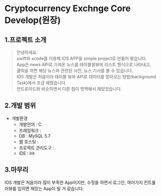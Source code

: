 # Cryptocurrency Exchnge Core Develop(원장)
## 1.프로젝트 소개 
>안녕하세요.  
>swift와 xcode를 이용해 IOS APP을 simple project로 만들어 봤습니다.  
>App은 news API로 가져온 뉴스를 테이블셀뷰에 리스트 형식으로 나타내고,  
>클릭을 하면 해당 뉴스와 관련된 사진, 뉴스 기사를 볼 수 있습니다.  
>IOS 개발은 처음이라 테이블 뷰와 API로 데이터를 받아오는 방법(background Task)에서 조금 헤맸습니다.  
>안드로이드와 비슷하면서 다른 점이 명백해서 재밌었습니다.

## 2.개발 범위
* 개발환경 
  * 개발언어 : C
  * 프레임워크 : 
  * DB : MySQL 5.7
  * 웹 호스팅 : 
  * 프로젝트 관리도구 : 
  * IDE : Int

## 3.마무리
  IOS 개발은 처음이라 많이 부족한 App이지만, 수정을 하면서 로그인, 여러가지 컨트롤러뷰를 입히면 재밌는 App이 될 거 같습니다. 
